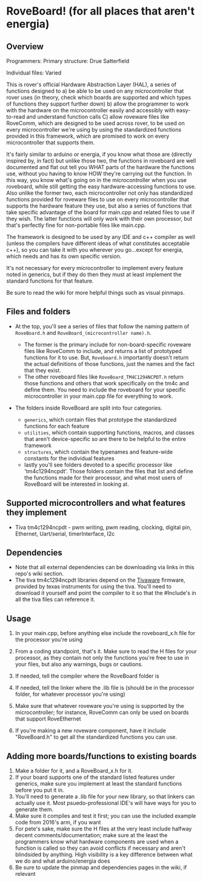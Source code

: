 # RoveBoard! (for all places that aren't energia)

## Overview
Programmers: 
Primary structure: Drue Satterfield 

Individual files: Varied

This is rover's official Hardware Abstraction Layer (HAL), a series of functions designed to a) be able to be used on any microcontroller that rover uses (in theory, check which boards are supported and which types of functions they support further down) b) allow the programmer to work with the hardware on the microcontroller easily and accessibly with easy-to-read and understand function calls C) allow roveware files like RoveComm, which are designed to be used across rover, to be used on every microcontroller we're using by using the standardized functions provided in this framework, which are promised to work on every microcontroller that supports them.

It's fairly similar to arduino or energia, if you know what those are (directly inspired by, in fact) but unlike those two, the functions in roveboard are well documented and flat out tell you WHAT parts of the hardware the functions use, without you having to know HOW they're carrying out the function. In this way, you know what's going on in the microcontroller when you use roveboard, while still getting the easy hardware-accessing functions to use. Also unlike the former two, each microcontroller not only has standardized functions provided for roveware files to use on every microcontroller that supports the hardware feature they use, but also a series of functions that take specific advantage of the board for main.cpp and related files to use if they wish. The latter functions will only work with their own processor, but that's perfectly fine for non-portable files like main.cpp.

The framework is designed to be used by any IDE and c++ compiler as well (unless the compilers have different ideas of what constitutes acceptable c++), so you can take it with you wherever you go...except for energia, which needs and has its own specific version.

It's not necessary for every microcontroller to implement every feature noted in generics, but if they do then they must at least implement the standard functions for that feature.

Be sure to read the wiki for more helpful things such as visual pinmaps.

## Files and folders
* At the top, you'll see a series of files that follow the naming pattern of `RoveBoard.h` and `RoveBoard_(microcontroller name).h`. 
  - The former is the primary include for non-board-specific roveware files like RoveComm to include, and returns a list of prototyped functions for it to use. But, `Roveboard.h` importantly doesn't return the actual definitions of those functions, just the names and the fact that they exist. 
  - The other roveboard files like `RoveBoard_TM4C1294NCPDT.h` return those functions and others that work specifically on the tm4c and define them. You need to include the roveboard for your specific microcontroller in your main.cpp file for everything to work.

* The folders inside RoveBoard are split into four categories. 
  - `generics`, which contain files that prototype the standardized functions for each feature
  - `utilities`, which contain supporting functions, macros, and classes that aren't device-specific so are there to be helpful to the entire framework 
  - `structures`, which contain the typenames and feature-wide constants for the individual features 
  - lastly you'll see folders devoted to a specific processor like 'tm4c1294ncpdt'. Those folders contain the files that list and define the functions made for their processor, and what most users of RoveBoard will be interested in looking at.

## Supported microcontrollers and what features they implement
* Tiva tm4c1294ncpdt - pwm writing, pwm reading, clocking, digital pin, Ethernet, Uart/serial, timerInterface, I2c


## Dependencies
* Note that all external dependencies can be downloading via links in this repo's wiki section.
* The tiva tm4c1294ncpdt libraries depend on the [Tivaware](https://drive.google.com/open?id=0B09vx2Ss1vOARkVHSnllM090SEU) firmware, provided by texas instruments for using the tiva. You'll need to download it yourself and point the compiler to it so that the #Include's in all the tiva files can reference it.

## Usage
1) In your main.cpp, before anything else include the roveboard_x.h file for the processor you're using
2) From a coding standpoint, that's it. Make sure to read the H files for your processor, as they contain not only the functions you're free to use in your files, but also any warnings, bugs or cautions.
3) If needed, tell the compiler where the RoveBoard folder is
4) If needed, tell the linker where the .lib file is (should be in the processor folder, for whatever processor you're using)
5) Make sure that whatever roveware you're using is supported by the microcontroller; for instance, RoveComm can only be used on boards that support RoveEthernet

99) If you're making a new roveware component, have it include "RoveBoard.h" to get all the standardized functions you can use.



## Adding more boards/functions to existing boards
1) Make a folder for it, and a RoveBoard_x.h for it. 
2) If your board supports one of the standard listed features under generics, make sure you implement at least the standard functions before you put it in.
3) You'll need to generate a .lib file for your new library, so that linkers can actually use it. Most psuedo-professional IDE's will have ways for you to generate them.
4) Make sure it compiles and test it first; you can use the included example code from 2016's arm, if you want
5) For pete's sake, make sure the H files at the very least include halfway decent comments/documentation; make sure at the least the programmers know what hardware components are used when a function is called so they can avoid conflicts if necessary and aren't blindsided by anything. High visibility is a key difference between what we do and what arduino/energia does
6) Be sure to update the pinmap and dependencies pages in the wiki, if relevant

